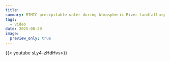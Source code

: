 ```yaml
---
title: 
summary: MIMIC precipitable water during Atmospheric River landfalling.
tags:
  - video
date: 2025-08-29
image:
  preview_only: true
---
```

{{< youtube sLy4-zHdHvs>}}